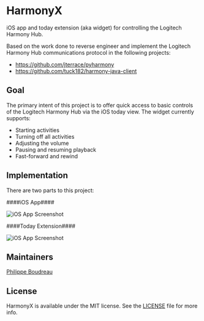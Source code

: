 HarmonyX
========

iOS app and today extension (aka widget) for controlling the Logitech Harmony Hub.

Based on the work done to reverse engineer and implement the Logitech Harmony Hub communications protocol in the following projects:

* https://github.com/jterrace/pyharmony
* https://github.com/tuck182/harmony-java-client

Goal
----

The primary intent of this project is to offer quick access to basic controls of the Logitech Harmony Hub via the iOS today view. The widget currently supports:

* Starting activities
* Turning off all activities
* Adjusting the volume
* Pausing and resuming playback
* Fast-forward and rewind

Implementation
--------------

There are two parts to this project:

####iOS App####

![iOS App Screenshot](/../readme_and_wiki_resources/readme_and_wiki_resources/readme/app.png?raw=true)

####Today Extension####

![iOS App Screenshot](/../readme_and_wiki_resources/readme_and_wiki_resources/readme/today_extension.png?raw=true)

Maintainers
-----------

[Philippe Boudreau](https://github.com/PBoudreau)

License
-------

HarmonyX is available under the MIT license. See the [LICENSE](https://github.com/PBoudreau/HarmonyX/blob/master/LICENSE) file for more info.
